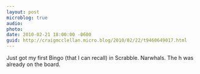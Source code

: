 ```yaml
---
layout: post
microblog: true
audio: 
photo: 
date: 2010-02-21 18:00:00 -0600
guid: http://craigmcclellan.micro.blog/2010/02/22/t9460649017.html
---
```

Just got my first Bingo (that I can recall) in Scrabble. Narwhals. The h was already on the board.
